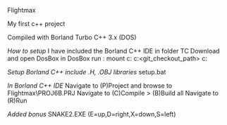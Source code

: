 Flightmax

My first c++ project

Compiled with Borland Turbo C++ 3.x (DOS)

*How to setup*
I have included the Borland C++ IDE in folder TC
Download and open DosBox
in DosBox run :
mount c: c:\<git_checkout_path>
c:

*Setup Borland C++ include .H, .OBJ libraries*
setup.bat

*In Borland C++ IDE*
Navigate to (P)Project and browse to Flightmax\PROJ6B.PRJ
Navigate to (C)Compile > (B)Build all
Navigate to (R)Run


*Added bonus*
SNAKE2.EXE (E=up,D=right,X=down,S=left)

